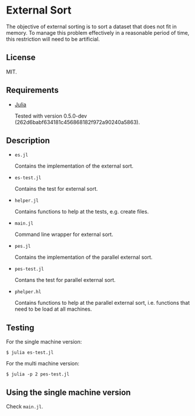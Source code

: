# External Sort

The objective of external sorting is to sort a dataset that does not fit in memory.
To manage this problem effectively in a reasonable period of time,
this restriction will need to be artificial.

## License

MIT.

## Requirements

-   [Julia](http://julialang.org/)

    Tested with version 0.5.0-dev (262d6babf634181c456868182f972a90240a5863).

## Description

-   `es.jl`

    Contains the implementation of the external sort.

-   `es-test.jl`

    Contains the test for external sort.

-   `helper.jl`

    Contains functions to help at the tests, e.g. create files.

-   `main.jl`

    Command line wrapper for external sort.

-   `pes.jl`

    Contains the implementation of the parallel external sort.

-   `pes-test.jl`

    Contans the test for parallel external sort.

-   `phelper.hl`

    Contains functions to help at the parallel external sort,
    i.e. functions that need to be load at all machines.

## Testing

For the single machine version:

~~~
$ julia es-test.jl
~~~

For the multi machine version:

~~~
$ julia -p 2 pes-test.jl
~~~

## Using the single machine version

Check `main.jl`.
